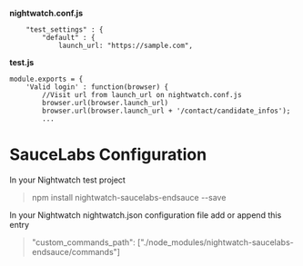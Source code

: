 
**nightwatch.conf.js**
```
    "test_settings" : {
        "default" : {
            launch_url: "https://sample.com",
```

**test.js**
```
module.exports = {
    'Valid login' : function(browser) {
        //Visit url from launch_url on nightwatch.conf.js
        browser.url(browser.launch_url)
        browser.url(browser.launch_url + '/contact/candidate_infos');
        ...
```



# SauceLabs Configuration

In your Nightwatch test project

> npm install nightwatch-saucelabs-endsauce --save

In your Nightwatch nightwatch.json configuration file add or append this entry

> "custom_commands_path": ["./node_modules/nightwatch-saucelabs-endsauce/commands"]